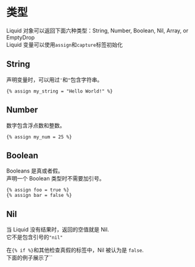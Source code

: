 # 类型

Liquid 对象可以返回下面六种类型：String, Number, Boolean, Nil, Array, or EmptyDrop  
Liquid 变量可以使用`assign`和`capture`标签初始化  

## String

声明变量时，可以用过`'`和`"`包含字符串。  

```
{% assign my_string = "Hello World!" %}
```

## Number

数字包含浮点数和整数。  

```
{% assign my_num = 25 %}
```

## Boolean

Booleans 是真或者假。  
声明一个 Boolean 类型时不需要加引号。  

```
{% assign foo = true %}
{% assign bar = false %}
```

## Nil

当 Liquid 没有结果时，返回的空值就是 Nil.  
它不是包含引号的`"nil"`  

在`{% if %}`和其他检查真假的标签中，Nil 被认为是 `false`.  
下面的例子展示了``


